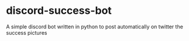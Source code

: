 # discord-success-bot
A simple discord bot written in python to post automatically on twitter the success pictures
